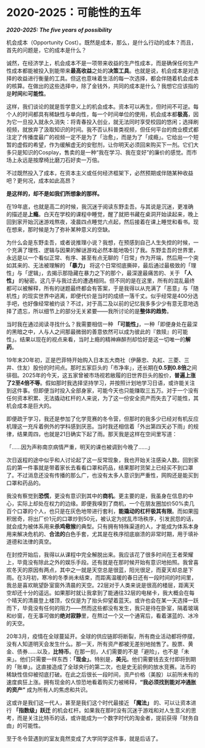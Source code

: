 # 2020-2025：可能性的五年
***2020-2025: The five years of possibility***

机会成本（Opportunity Cost）。既然是成本，那么，是什么行动的成本？而且，首先的问题是，它的成本是什么？

诚然，在经济学上，机会成本不是一项带来收益的生产性成本，而是确保任何生产性成本都能被投入到能带来**最高收益**之处的**决策工具**。也就是说，机会成本是对选择的收益进行衡量的工具。但这也意味着生活的每一次选择，都会伴随着机会成本的核算。在做出的这些选择中，除了金钱外，共同的成本是什么？我想它应该指的是**时间**和**可能性**。

这样，我们谈论的就是哲学意义上的机会成本。资本可以再生，但时间不可逆。每个人的时间都具有稀缺性与单向性，每一个时间单位的使用，机会成本都**极高**，因为它一旦投入就永久消失：将青春投入创业，就无法同时享受校园的悠闲；选择刷视频，就放弃了汲取知识的时间。我不否认科普类视频，但任何平台的商业模式都注定了传播度最广的视频一定不是为了「治愈」，而是为了「成瘾」。它给出一个短暂的虚假的希望，作为缓解虚无的安慰剂，让你明天必须回来购买下一剂。它们大多只是知识的Cosplay，售卖的是一种“我在学习、我在变好”的廉价的感觉。而市场上永远是按摩椅比磨刀石好卖一万倍。

不过既然投入了成本，在资本主义或任何经济框架下，必然预期或伴随某种收益吧？更何况，成本如此高昂？

**是这样的，却不是如我们所想象的那样。**

在19年底，也就是高二的时候，我沉迷于阅读东野圭吾。与其说是沉迷，更准确的描述是**上瘾**。白天在学校的课程中睡觉，醒了就把书藏在桌洞开始读起来，晚上回到家开始沉迷游戏熬夜，凌晨四点睡觉六点起，然后接着在课上睡觉和看书。现在想来，那时候是为了弥补某种意义的空缺。

为什么会是东野圭吾，或者说推理小说？我想，在预感到自己人生失控的时候，一个充满了理性、逻辑与因果的解谜游戏必然本能地吸引了我。东野圭吾的世界里，永远是以一个看似正常、有序、甚至有点无聊的「日常」作为开端，然后用一个突如其来的、无法被理解的 **「暴力」** 将这个日常彻底撕碎，最后通过最极致的「理性」与「逻辑」，去揭示那隐藏在暴力之下的那个，最深邃最痛苦的、关于 **「人性」** 的秘密。这几乎与我过去的遭遇相同。但不同的是在这里，所有的混乱最终都可以被解释，所有的谜题最终都会有答案，于是我得以从充满了「恶意」与「随机性」的现实世界中逃离，即便代价是当时的成绩一落千丈。似乎经常是400分选手吧，也好像经常被约谈？不过，对于高二及以前的记忆我多多少少有意无意地选择了遗忘，所以细节上的部分无关紧要——我所讨论的是**整体的趋势**。

当时我在通过阅读寻找什么？我需要相信一种 **「可能性」**，一种「即便身处在最深的黑暗之中，人与人之间那最微弱的善意依然可以成为彼此的『救赎』的可能性」。结果以现在的视点来看，当时上瘾的精神麻醉剂却恰好是这一切唯一的**解药**。

19年末20年初，正是巴菲特开始购入日本五大商社（伊藤忠、丸紅、三菱、三井、住友）股份的时间点。那时五家巨头的「市净率」，还长期在**0.5到0.8倍**之间徘徊。2025年的今天，这五家曾被市场视若敝履的旧世界巨头的股价，**普遍上涨了2至4倍不等**。假如那时我选择坚持学习，并按照计划地学习日语，或许能关注到这件事。但即便当时投入全部身家，可能今天也只能赚取三五万。对于一个没有任何资本积累、无法撬动杠杆的人来说，为了这一份安全资产而失去了可能性，其机会成本是巨大的。

即便疏于学习，我还是参加了化学竞赛的冬令营，但那时的我多少已经对有机反应机理这一充斥着例外的学科感到厌恶。当时我还相信着「外出第四天必下雨」的规律，结果周四，也就是21日确实下起了雨。那天我是这样在空间里写道：

「……因为声称南京病情严重，明天的课也被调到今晚了……」

次日返程的途中似乎和人讨论起了这一反常现象，我也开始关注感染人数。回到家后的第一件事就是带着家长去看看口罩和药品，结果那时货架上已经买不到口罩了。不过消息还没有传播的那么广，也没有太多人意识到严重性，网购还是能买到口罩和药品的。

我没有察觉到**恐慌**，更没有意识到其中的**商机**。更主要的是，我虽身在信息的中心，实际上却处在权力的边缘。即便我嗅到了商机，一个在朋友圈加价50%卖几百个口罩的个人，也只是在灰色地带进行套利，**能撬动的杠杆极其有限**。而如果囤积居奇，将出厂价1元的口罩炒到50元，被认定为扰乱市场秩序，引发民怨的话，就会成为被体系用来**杀鸡儆猴**的典型。只有拥有特殊渠道的人，才能成为体系本身用来解决危机的、**合法的**白色手套，尤其是在秩序彻底崩溃的非常时期，用于填补道德和法律的真空。

在封控开始后，我得以从课程中完全解脱出来。我应该花了很多时间在王者荣耀上，毕竟没有除此之外的娱乐手段。还有就是在那时候开始有意识地拍照。我曾喜欢冬天的原因有两点，其中之一就是天空总是很蓝，阳光很足，而夏天却总是下雨。在3月初，寒冷的冬季尚未结束，而距离温暖的春日还有一段时间的时间里，我总是喜欢眺望卧室窗外清晨的天空。22层对于人类来说是很高的楼层，距离天空却还十分的遥远。如果那时就让我拿到了能通往32层的电梯卡，我大概会在每个晴天的清晨登上楼顶，仅仅是为了抬头仰望着蓝天。或许也会在某一天选择一跃而下，毕竟没有任何的阻力——然而这些都没有发生，我只是待在卧室，隔着玻璃和纱窗，在无事可做的**绝对寂静**里，在熬过一个又一个通宵后，看着湛蓝的、冰冷的天空。

20年3月，疫情在全球蔓延开。全球的供应链即将断裂，所有商业活动都将停摆，没有人知道明天会发生什么。那一天，所有资产都被无差别地抛售了。股票、黄金、债券……以及，**比特币**。在那一刻，人们需要的不是「避险」，也不是「未来」。他们只需要一样东西：**「现金」**。特别是，**美元**。他们需要钱去支付即将到期的「账单」。这直接造成了全球央行的第二次，也是史无前例的放水竞赛。法币的稀缺性信仰被彻底打破。在此之后很长一段时间，资产价格（美股）以前所未有的速度疯狂上涨。拥有现金的人惊恐地看着购买力被稀释，**“我必须找到能对冲通胀的资产”** 成为所有人的焦虑和共识。

这或许是我们这一代人，甚至是我们这个时代最接近 **「魔法」** 的、可以让资本进行 **「指数级」跃迁** 的机会杠杆。如果我在那时没有沉迷于游戏和对人生意义的思考，而是关注比特币的话，或许能成为一个数字时代的淘金者，提前获得「财务自由」的可能性。

至于冬令营遇到的室友竟然变成了大学同学这件事，就是后话了。
